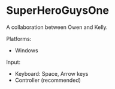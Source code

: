 # SuperHeroGuysOne

A collaboration between Owen and Kelly.

Platforms:
  * Windows

Input:
  * Keyboard: Space, Arrow keys
  * Controller (recommended)
